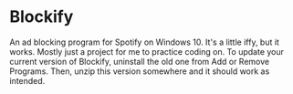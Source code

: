 # Blockify
An ad blocking program for Spotify on Windows 10. It's a little iffy, but it works. Mostly just a project for me to practice coding on.
To update your current version of Blockify, uninstall the old one from Add or Remove Programs. Then, unzip this version somewhere and it should work as intended.

